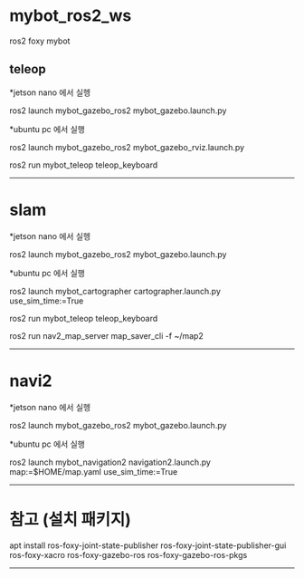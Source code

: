 # mybot_ros2_ws

ros2 foxy mybot

## teleop

*jetson nano 에서 실헹

ros2 launch mybot_gazebo_ros2 mybot_gazebo.launch.py


 
*ubuntu pc 에서 실행

ros2 launch mybot_gazebo_ros2 mybot_gazebo_rviz.launch.py

ros2 run mybot_teleop teleop_keyboard

-----------------

# slam
*jetson nano 에서 실헹

ros2 launch mybot_gazebo_ros2 mybot_gazebo.launch.py


  
*ubuntu pc 에서 실행

ros2 launch mybot_cartographer cartographer.launch.py use_sim_time:=True

ros2 run mybot_teleop teleop_keyboard

ros2 run nav2_map_server map_saver_cli -f ~/map2


-------------------

# navi2
*jetson nano 에서 실헹

ros2 launch mybot_gazebo_ros2 mybot_gazebo.launch.py


  
*ubuntu pc 에서 실행

ros2 launch mybot_navigation2 navigation2.launch.py map:=$HOME/map.yaml use_sim_time:=True

-------------------------------------

# 참고 (설치 패키지)

apt install ros-foxy-joint-state-publisher ros-foxy-joint-state-publisher-gui ros-foxy-xacro ros-foxy-gazebo-ros ros-foxy-gazebo-ros-pkgs


---------------------------








